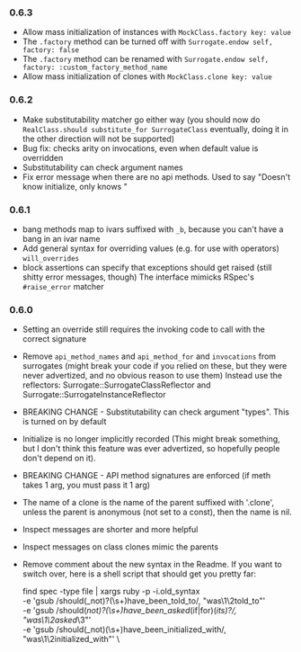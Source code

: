 ### 0.6.3

* Allow mass initialization of instances with `MockClass.factory key: value`
* The `.factory` method can be turned off with `Surrogate.endow self, factory: false`
* The `.factory` method can be renamed with `Surrogate.endow self, factory: :custom_factory_method_name`
* Allow mass initialization of clones with `MockClass.clone key: value`

### 0.6.2

* Make substitutability matcher go either way (you should now do `RealClass.should substitute_for SurrogateClass` eventually, doing it in the other direction will not be supported)
* Bug fix: checks arity on invocations, even when default value is overridden
* Substitutability can check argument names
* Fix error message when there are no api methods. Used to say "Doesn't know initialize, only knows "

### 0.6.1

* bang methods map to ivars suffixed with `_b`, because you can't have a bang in an ivar name
* Add general syntax for overriding values (e.g. for use with operators) `will_overrides`
* block assertions can specify that exceptions should get raised (still shitty error messages, though) The interface mimicks RSpec's `#raise_error` matcher

### 0.6.0

* Setting an override still requires the invoking code to call with the correct signature
* Remove `api_method_names` and `api_method_for` and `invocations` from surrogates
  (might break your code if you relied on these, but they were never advertized, and no obvious reason to use them)
  Instead use the reflectors: Surrogate::SurrogateClassReflector and Surrogate::SurrogateInstanceReflector
* BREAKING CHANGE - Substitutability can check argument "types". This is turned on by default
* Initialize is no longer implicitly recorded (This might break something, but I don't think this feature was ever advertized, so hopefully people don't depend on it).
* BREAKING CHANGE - API method signatures are enforced (if meth takes 1 arg, you must pass it 1 arg)
* The name of a clone is the name of the parent suffixed with '.clone', unless the parent is anonymous (not set to a const), then the name is nil.
* Inspect messages are shorter and more helpful
* Inspect messages on class clones mimic the parents
* Remove comment about the new syntax in the Readme.  If you want to switch over, here is a shell script that should get you pretty far:

    find spec -type file |
      xargs ruby -p -i.old_syntax \
      -e 'gsub /should(_not)?(\s+)have_been_told_to/,               "was\\1\\2told_to"' \
      -e 'gsub /should(_not)?(\s+)have_been_asked_(if|for)(_its)?/, "was\\1\\2asked_\\3"' \
      -e 'gsub /should(_not)(\s+)have_been_initialized_with/,       "was\\1\\2initialized_with"' \


